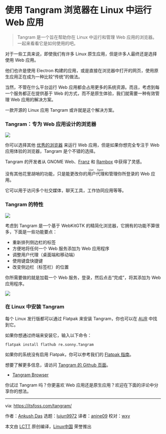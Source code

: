 [#]: subject: "Run Web Applications in Linux Using Tangram Browser"
[#]: via: "https://itsfoss.com/tangram/"
[#]: author: "Ankush Das https://itsfoss.com/author/ankush/"
[#]: collector: "lujun9972"
[#]: translator: "anine09"
[#]: reviewer: "wxy"
[#]: publisher: "wxy"
[#]: url: "https://linux.cn/article-13777-1.html"

使用 Tangram 浏览器在 Linux 中运行 Web 应用
=======

> Tangram 是一个旨在帮助你在 Linux 中运行和管理 Web 应用的浏览器。一起来看看它是如何使用的吧。

对于一些工具来说，即使我们有许多 Linux 原生应用，但是许多人最终还是选择使用 Web 应用。

他们也许是使用 Electron 构建的应用，或是直接在浏览器中打开的网页，使用原生应用正在成为一种比较“传统”的做法。

当然，不管在什么平台运行 Web 应用都会占用更多的系统资源。而且，考虑到每一个服务都正在提供基于 Web 的方式，而不是原生体验，我们就需要一种有效管理 Web 应用的解决方案。

一款开源的 Linux 应用 Tangram 或许就是这个解决方案。

### Tangram：专为 Web 应用设计的浏览器

![][1]

你可以选择其他 [优秀的浏览器][2] 来运行 Web 应用，但是如果你想完全专注于 Web 应用体验的浏览器，Tangram 是个不错的选择。

Tangram 的开发者从 GNOME Web、[Franz][3] 和  [Rambox][4] 中获得了灵感。

没有其他花里胡哨的功能，只是能更改你的<ruby>用户代理<rt>User Agent</rt></ruby>和管理你所登录的 Web 应用。

它可以用于访问多个社交媒体，聊天工具，工作协同应用等等。

### Tangram 的特性

![][5]

考虑到 Tangram 是一个基于 WebKitGTK 的精简化浏览器，它拥有的功能不算很多，下面是一些功能要点：

  * 重新排列侧边栏的标签
  * 方便地将任何一个 Web 服务添加为 Web 应用程序
  * 调整用户代理（桌面端和移动端） 
  * 使用键盘快捷键
  * 改变侧边栏（标签栏）的位置

你所需要做的就是加载一个 Web 服务，登录，然后点击“完成”，将其添加为 Web 应用程序。

![][6]

### 在 Linux 中安装 Tangram

每个 Linux 发行版都可以通过 Flatpak 来安装 Tangram，你也可以在 [AUR][7] 中找到它。

如果你想通过终端来安装它，输入以下命令：

```
flatpak install flathub re.sonny.Tangram
```

如果你的系统没有启用 Flatpak，你可以参考我们的 [Flatpak 指南][8]。

想要了解更多信息，请访问 [Tangram 的 Github 页面][9]。

- [Tangram Browser][10]

你试过 Tangram 吗？你更喜欢 Web 应用还是原生应用？欢迎在下面的评论中分享你的想法。

--------------------------------------------------------------------------------

via: https://itsfoss.com/tangram/

作者：[Ankush Das][a]
选题：[lujun9972][b]
译者：[anine09](https://github.com/anine09)
校对：[wxy](https://github.com/wxy)

本文由 [LCTT](https://github.com/LCTT/TranslateProject) 原创编译，[Linux中国](https://linux.cn/) 荣誉推出

[a]: https://itsfoss.com/author/ankush/
[b]: https://github.com/lujun9972
[1]: https://i2.wp.com/itsfoss.com/wp-content/uploads/2021/09/tangram-web-app-browser.png?resize=800%2C611&ssl=1
[2]: https://itsfoss.com/best-browsers-ubuntu-linux/
[3]: https://itsfoss.com/franz-messaging-app/
[4]: https://itsfoss.com/rambox/
[5]: https://i0.wp.com/itsfoss.com/wp-content/uploads/2021/09/tangram-settings.png?resize=530%2C290&ssl=1
[6]: https://i2.wp.com/itsfoss.com/wp-content/uploads/2021/09/tangram-web-app-whatsapp.png?resize=800%2C431&ssl=1
[7]: https://itsfoss.com/aur-arch-linux/

[8]: https://itsfoss.com/flatpak-guide/
[9]: https://github.com/sonnyp/Tangram
[10]: https://flathub.org/apps/details/re.sonny.Tangram
